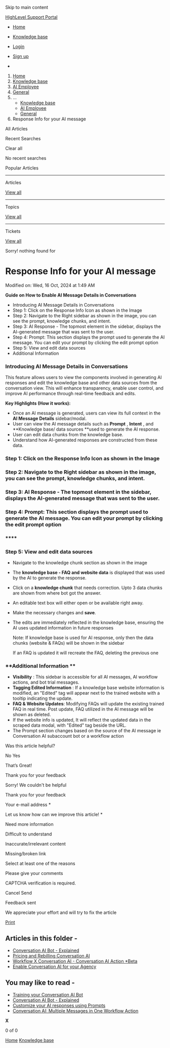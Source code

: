 Skip to main content

[ HighLevel Support Portal ](https://help.gohighlevel.com)

  * [ Home ](/support/home)
  * [ Knowledge base ](/support/solutions)

  * [Login](/support/login)
  * [Sign up](/support/signup)
  * 

  1. [Home](/support/home)
  2. [Knowledge base](/support/solutions)
  3. [AI Employee](/support/solutions/155000000184)
  4. [General](/support/solutions/folders/155000000931)
  5. ... 
     * [Knowledge base](/support/solutions)
     * [AI Employee](/support/solutions/155000000184)
     * [General](/support/solutions/folders/155000000931)
  6. Response Info for your AI message

All  Articles 

Recent Searches

Clear all

No recent searches

Popular Articles

* * *

Articles

[View all](/support/search/solutions)

* * *

Topics

[View all](/support/search/topics)

* * *

Tickets

[View all](/support/search/tickets)

Sorry! nothing found for   

# Response Info for your AI message

Modified on: Wed, 16 Oct, 2024 at 1:49 AM

**Guide on How to Enable AI Message Details in Conversations**

  * Introducing AI Message Details in Conversations
  * Step 1: Click on the Response Info Icon as shown in the Image
  * Step 2: Navigate to the Right sidebar as shown in the image, you can see the prompt, knowledge chunks, and intent.
  * Step 3: AI Response - The topmost element in the sidebar, displays the AI-generated message that was sent to the user.
  * Step 4: Prompt: This section displays the prompt used to generate the AI message. You can edit your prompt by clicking the edit prompt option
  * Step 5: View and edit data sources 
  * Additional Information 

### **Introducing AI Message Details in Conversations**

This feature allows users to view the components involved in generating AI responses and edit the knowledge base and other data sources from the conversation view. This will enhance transparency, enable user control, and improve AI performance through real-time feedback and edits.

**Key Highlights (How it works):**

  * Once an AI message is generated, users can view its full context in the **AI Message Details** sidebar/modal.
  * User can view the AI message details such as **Prompt** , **Intent** , and **Knowledge base/ data sources  **used to generate the AI response.
  * User can edit data chunks from the knowledge base.
  * Understand how AI-generated responses are constructed from these data.

### **Step 1: Click on the Response Info Icon as shown in the Image**

###  

### **Step 2: Navigate to the Right sidebar as shown in the image, you can see the prompt, knowledge chunks, and intent.**

### 

###   

### **Step 3: AI Response - The topmost element in the sidebar, displays the AI-generated message that was sent to the user.**

### 

###   

### **Step 4: Prompt: This section displays the prompt used to generate the AI message. You can edit your prompt by clicking the edit prompt option**

###   

### ****

### **Step 5: View and edit data sources**  

  * Navigate to the knowledge chunk section as shown in the image 
  * The **knowledge base - FAQ and website data** is displayed that was used by the AI to generate the response.
  * Click on a **knowledge chunk** that needs correction. Upto 3 data chunks are shown from where bot got the answer.
  * An editable text box will either open or be available right away.
  * Make the necessary changes and **save**.
  * The edits are immediately reflected in the knowledge base, ensuring the AI uses updated information in future responses

    Note: If knowledge base is used for AI response, only then the data chunks (website & FAQs) will be shown in the sidebar

    If an FAQ is updated it will recreate the FAQ, deleting the previous one

### **Additional Information  **

  * **Visibility** : This sidebar is accessible for all AI messages, AI workflow actions, and bot trial messages.
  * **Tagging Edited Information** : If a knowledge base website information is modified, an "Edited" tag will appear next to the trained website with a tooltip indicating the update.
  * **FAQ & Website Updates**: Modifying FAQs will update the existing trained FAQ in real time. Post update, FAQ utilized in the AI message will be shown as deleted.
  * If the website info is updated, It will reflect the updated data in the scraped data modal, with "Edited" tag beside the URL.
  * The Prompt section changes based on the source of the AI message ie Conversation AI subaccount bot or a workflow action

Was this article helpful?

No  Yes 

That’s Great!

Thank you for your feedback

Sorry! We couldn't be helpful

Thank you for your feedback

Your e-mail address *

Let us know how can we improve this article! *

Need more information 

Difficult to understand 

Inaccurate/irrelevant content 

Missing/broken link 

Select at least one of the reasons 

Please give your comments 

CAPTCHA verification is required. 

Cancel  Send 

Feedback sent

We appreciate your effort and will try to fix the article

[Print](javascript:print\(\))

## Articles in this folder -

  * [Conversation AI Bot - Explained](/support/solutions/articles/155000001335-conversation-ai-bot-explained)
  * [Pricing and Rebilling Conversation AI](/support/solutions/articles/155000001357-pricing-and-rebilling-conversation-ai)
  * [Workflow X Conversation AI - Conversation AI Action *Beta](/support/solutions/articles/155000001358-workflow-x-conversation-ai-conversation-ai-action-beta)
  * [Enable Conversation AI for your Agency](/support/solutions/articles/155000001361-enable-conversation-ai-for-your-agency)

## You may like to read -

  * [Training your Conversation AI Bot](/support/solutions/articles/155000001341-training-your-conversation-ai-bot)
  * [Conversation AI Bot - Explained](/support/solutions/articles/155000001335-conversation-ai-bot-explained)
  * [Customize your AI responses using Prompts](/support/solutions/articles/155000002255-customize-your-ai-responses-using-prompts)
  * [Conversation AI: Multiple Messages in One Workflow Action](/support/solutions/articles/155000003207-conversation-ai-multiple-messages-in-one-workflow-action)

**X**

0 of 0 []()

[Home](/support/home) [Knowledge base](/support/solutions)
